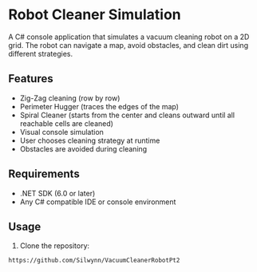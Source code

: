 # Robot Cleaner Simulation

A C# console application that simulates a vacuum cleaning robot on a 2D grid. The robot can navigate a map, avoid obstacles, and clean dirt using different strategies.

## Features

- Zig-Zag cleaning (row by row)
- Perimeter Hugger (traces the edges of the map)
- Spiral Cleaner (starts from the center and cleans outward until all reachable cells are cleaned)
- Visual console simulation
- User chooses cleaning strategy at runtime
- Obstacles are avoided during cleaning

## Requirements

- .NET SDK (6.0 or later)
- Any C# compatible IDE or console environment

## Usage

1. Clone the repository:

```bash
https://github.com/Silwynn/VacuumCleanerRobotPt2
